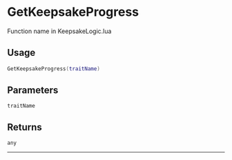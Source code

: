 # GetKeepsakeProgress
Function name in KeepsakeLogic.lua
## Usage
```lua
GetKeepsakeProgress(traitName)
```
## Parameters
`traitName`
## Returns
`any`

---